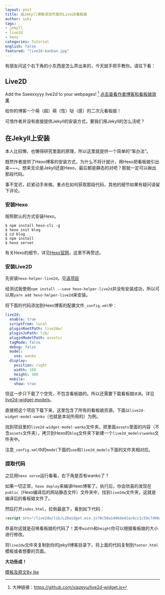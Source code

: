 ```yaml
---
layout: post
title: 给Jekyll博客添加可爱的Live2D看板娘
author: suki
tags:
- jekyll
- live2d
- hexo
categories: Tutorial
english: false
featured: "live2d-kanban.jpg"
---
```


有朋友问这个右下角的小东西是怎么弄出来的，今天就手把手教你。请往下看：

## Live2D

Add the Sseexxyyy live2d to your webpages! [^1] [点击查看作者博客和看板娘效果](https://huaji8.top/post/live2d-plugin-2.0/)

[^1]: 大神链接：https://github.com/xiazeyu/live2d-widget.js

给你的博客一个萌（超）萌（性）哒（感）的二次元看板娘！


可惜作者并没有直接提供Jekyll的安装方式，要我们用Jekyll的怎么活呢？

## 在Jekyll上安装

本人比较懒，也懒得研究里面的原理，所以这里就提供一个简单的“笨办法”。

既然作者提供了Hexo博客的安装方式，为什么不将计就计，用Hexo把看板娘引出来~~~。想来无论是Jekyll还是Hexo，最后都是静态的对吧？那就一定可以揪出那段代码。

事不宜迟，赶紧动手来做。重点在如何获取那段代码，其他的细节如果有疑问请留下评论。

### 安装Hexo

按照默认的方式安装Hexo。

```shell
$ npm install hexo-cli -g
$ hexo init blog
$ cd blog
$ npm install
$ hexo server
```
有关Hexo的细节，详见[Hexo官网](https://hexo.io/zh-cn/docs/)，这里不再赘述。



### 安装Live2D

先安装``hexo-helper-live2d``，见[该项目](https://github.com/EYHN/hexo-helper-live2d)

经测试我使用``npm install --save hexo-helper-live2d``并没有安装成功，所以可以用``yarn add hexo-helper-live2d``来安装。

将下面的代码添加到Hexo博客的配置文件``_config.xml``中：

```yaml
live2d:
  enable: true
  scriptFrom: local
  pluginRootPath: live2dw/
  pluginJsPath: lib/
  pluginModelPath: assets/
  tagMode: false
  debug: false
  model:
    use: wanko
  display:
    position: right
    width: 150
    height: 300
  mobile:
    show: true
```

但这一步只下载了个空壳，不包含看板娘的。所以还需要下载看板娘``资源``。详见[live2d-widget-models](https://github.com/xiazeyu/live2d-widget-models)。

直接把这个项目下载下来，这里包含了所有的看板娘资源。下面以``live2d-widget-model-wanko``（也就是本站所用的）为例。

找到项目里的``live2d-widget-model-wanko``文件夹，把里面``assets``里面的内容（不含``assets``文件夹），拷贝到Hexo的``blog``文件夹下新建一个``live2d_models\wanko``文件夹中。


注意``_config.xml``中的``model``下面的``use``和``live2d_models``下面的文件夹相对应。

### 提取代码

之后用``hexo serve``运行看看，右下角是否有wanko了？

如果一切正常，``hexo deploy``来编译Hexo博客了。执行后，你会欣喜的发现在``public``（Hexo编译后的网站静态文件）文件夹中，找到``live2dw``文件夹，这就是编译后的看板娘文件了。


然后打开``index.html``，拉倒最底下，看到如下代码：

```html
<script src="/live2dw/lib/L2Dwidget.min.js?0c58a1486de42ac6cc1c59c7d98ae887"></script><script>L2Dwidget.init({"pluginRootPath":"live2dw/","pluginJsPath":"lib/","pluginModelPath":"assets/","tagMode":false,"debug":false,"model":{"jsonPath":"/live2dw/assets/wanko.model.json"},"display":{"position":"right","width":150,"height":300},"mobile":{"show":true},"log":false});</script>
```
恭喜你这就是召唤看板娘的代码了！其中``width``和``height``你可以根据看板娘的大小进行修改。

将``live2dw``文件夹复制到你的jekyll博客目录下，将上面的代码复制到``footer.html``模板或者想要的页面。

**大功告成！**


[模板及原文By Ike](https://done.moe/tutorial/2018/08/11/how-to-add-cute-live2d-in-jekyll-blog/)
